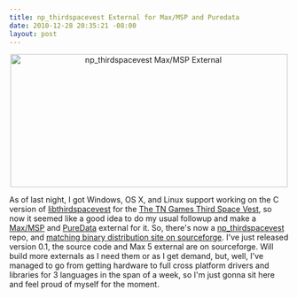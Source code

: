 ```yaml
--- 
title: np_thirdspacevest External for Max/MSP and Puredata
date: 2010-12-28 20:35:21 -08:00
layout: post
---
```


<CENTER><a href="http://www.flickr.com/photos/qdot76367/5301828021/" title="np_thirdspacevest Max/MSP External by qdot76367, on Flickr"><img src="http://farm6.static.flickr.com/5205/5301828021_477f02932a.jpg" width="500" height="241" alt="np_thirdspacevest Max/MSP External" /></a></CENTER>

As of last night, I got Windows, OS X, and Linux support working on
the C version of [libthirdspacevest][1] for the
[The TN Games Third Space Vest][2], so now it seemed like a good idea
to do my usual followup and make a [Max/MSP][3] and [PureData][4]
external for it. So, there's now a [np_thirdspacevest][5] repo, and
[matching binary distribution site on sourceforge][6]. I've just
released version 0.1, the source code and Max 5 external are on
sourceforge. Will build more externals as I need them or as I get
demand, but, well, I've managed to go from getting hardware to full
cross platform drivers and libraries for 3 languages in the span of a
week, so I'm just gonna sit here and feel proud of myself for the
moment.


[1]: https://github.com/qdot/libthirdspacevest/
[2]: http://www.tngames.com
[3]: http://www.cycling74.com
[4]: http://www.puredata.info
[5]: http://github.com/qdot/np_thirdspacevest/
[6]: http://sourceforge.net/projects/np-externals/np_thirdspacevest
